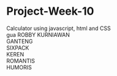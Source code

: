 # Project-Week-10
Calculator using javascript, html and CSS<br>
gua ROBBY KURNIAWAN <br>
GANTENG<br>
SIXPACK<br>
KEREN<br>
ROMANTIS<br>
HUMORIS<br>
